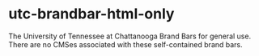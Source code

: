 # utc-brandbar-html-only
The University of Tennessee at Chattanooga Brand Bars for general use. There are no CMSes associated with these self-contained brand bars.
